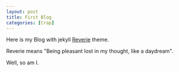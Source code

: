 ```yaml
---
layout: post
title: First Blog
categories: [Crap]
---
```


Here is my Blog with jekyll [Reverie](https://github.com/amitmerchant1990/reverie) theme.

Reverie means "Being pleasant lost in my thought, like a daydream".

Well, so am I.